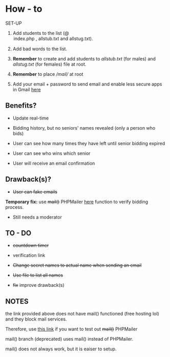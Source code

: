 
# How - to

SET-UP

1. Add students to the list (@<option> _index.php_ , _allstub.txt_ and _allstug.txt_).

2. Add bad words to the list. 

3. **Remember** to create and add students to _allstub.txt_ (for males) and _allstug.txt_ (for females) file at root.

4. **Remember** to place _/mail/_ at root

5. Add your email + password to send email and enable less secure apps in Gmail [here](https://support.google.com/accounts/answer/6010255?hl=en)

## Benefits?

+ Update real-time

+ Bidding history, but no seniors' names revealed (only a person who bids)

+ User can see how many times they have left until senior bidding expired 

+ User can see who wins which senior

+ User will receive an email confirmation 

## Drawback(s)?

+ ~~User can fake emails~~

**Temporary fix:**
use ~~mail()~~ PHPMailer [here](https://github.com/PHPMailer/PHPMailer) function to verify bidding process. 

+ Still needs a moderator

## TO - DO

+ ~~countdown timer~~

+ verification link

+ ~~Change secret names to actual name when sending an email~~

+ ~~Use file to list all names~~

+ ~~fix~~ improve drawback(s)

## NOTES

the link provided above does not have mail() functioned (free hosting lol) and they block mail services.

Therefore, use [this link](https://rentingseniorbynull.000webhostapp.com/) if you want to test out ~~mail()~~ PHPMailer

mail() branch (deprecated) uses mail() instead of PHPMailer. 

mail() does not always work, but it is eaiser to setup.

